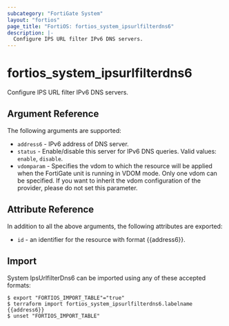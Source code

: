 ```yaml
---
subcategory: "FortiGate System"
layout: "fortios"
page_title: "FortiOS: fortios_system_ipsurlfilterdns6"
description: |-
  Configure IPS URL filter IPv6 DNS servers.
---
```


# fortios_system_ipsurlfilterdns6
Configure IPS URL filter IPv6 DNS servers.

## Argument Reference

The following arguments are supported:

* `address6` - IPv6 address of DNS server.
* `status` - Enable/disable this server for IPv6 DNS queries. Valid values: `enable`, `disable`.
* `vdomparam` - Specifies the vdom to which the resource will be applied when the FortiGate unit is running in VDOM mode. Only one vdom can be specified. If you want to inherit the vdom configuration of the provider, please do not set this parameter.


## Attribute Reference

In addition to all the above arguments, the following attributes are exported:
* `id` - an identifier for the resource with format {{address6}}.

## Import

System IpsUrlfilterDns6 can be imported using any of these accepted formats:
```
$ export "FORTIOS_IMPORT_TABLE"="true"
$ terraform import fortios_system_ipsurlfilterdns6.labelname {{address6}}
$ unset "FORTIOS_IMPORT_TABLE"
```
